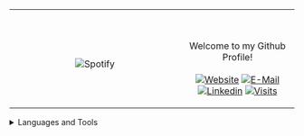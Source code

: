 <table width="100%" align="center"> 
  <tr>
  <td width="60%" align="center">
      
&nbsp; <br> ![Spotify](https://novatorem-two-ruby.vercel.app/api/spotify)

  </td>
  <td width="40%">

  <br><p align="center"> Welcome to my Github Profile! <br><br>
    [![Website](https://img.shields.io/badge/my%20stuff-website-blue?style=flat-square&logo=github)](https://jonathan-r0.github.io)
    [![E-Mail](https://img.shields.io/badge/email-reveal-2a8?style=flat-square&logo=gmail&logoColor=white)](https://mailhide.io/e/OO0HCCzs)
    [![Linkedin](https://img.shields.io/badge/linked-in-369?style=flat-square&logo=linkedin&logoColor=white&color=blue)](https://www.linkedin.com/in/jonathan-rosenblatt-7b38981b4/)
    [![Visits](https://komarev.com/ghpvc/?username=Jonathan-R0&logo=GitHub&label=github%20visits&color=336699&logoColor=white&style=flat-square)](https://github.com/Jonathan-R0)
  </p>
  </td>
</table>



<details>
<summary>Languages and Tools</summary>
  <pre> 
    <img src="http://img.shields.io/badge/-C-A8B9CC?style=flat-square&logo=c&logoColor=ffffff" alt="C">
    <img src="https://img.shields.io/badge/C++-blue.svg?style=flat-square&logo=c%2B%2B" alt="C++">
    <img src="https://img.shields.io/badge/-Git-%23F05032?style=flat-square&logo=git&logoColor=%23ffffff" alt="Git">
    <img src="https://img.shields.io/badge/-GitHub-181717?style=flat-square&logo=github" alt="Github">
    <img src="http://img.shields.io/badge/-Vim-019833?style=flat-square&logo=vim&logoColor=#ffffff" alt="Vim">
    <img src="http://img.shields.io/badge/-Python-ffff17?style=flat-square&logo=python&logoColor=ffffff" alt="Python">
    <img src="http://img.shields.io/badge/-Java-5B4638?style=flat-square&logo=java&logoColor=ffffff" alt="Java">
    <img src="http://img.shields.io/badge/-Linux-A8B9CC?style=flat-square&logo=Linux&logoColor=ffffff" alt="Linux">
    <img src="https://img.shields.io/badge/-HTML5-%23E44D27?style=flat-square&logo=html5&logoColor=ffffff" alt="HTML">
    <img src="https://img.shields.io/badge/-Markdown-000000?style=flat-square&logo=markdown" alt="Markdown">
    <img src="http://img.shields.io/badge/-VS%20Code-0000FF?style=flat-square&logo=visual-studio-code&logoColor=ffffff" alt="VS-Code">
    <img src="http://img.shields.io/badge/-TypeScript-007acc?style=flat-square&logo=typescript&logoColor=ffffff" alt="TypeScript">
  </pre>
</details>

[//]: <> (The `&nbsp;` is to have Aphelion take up more space)
